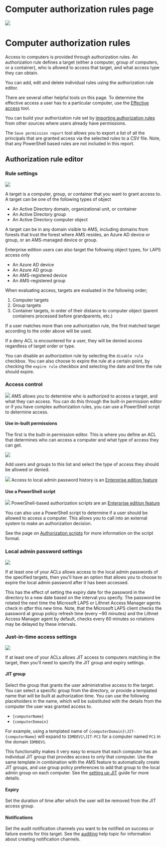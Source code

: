 # Computer authorization rules page

![](../../images/ui-page-authz.png)

# Computer authorization rules
Access to computers is provided through authorization rules. An authorization rule defines a target (either a computer, group of computers, or a container), who is allowed to access that target, and what access type they can obtain.

You can add, edit and delete individual rules using the authorization rule editor.

There are several other helpful tools on this page. 
To determine the effective access a user has to a particular computer, use the [Effective access](/help/app-pages/Effective-Access-Page) tool.

You can build your authorization rule set by [importing authorization rules](/configuration/importing/Importing-authorization-rules) from other sources where users already have permissions.

The `Save permission report` tool allows you to export a list of all the principals that are granted access via the selected rules to a CSV file. Note, that any PowerShell based rules are not included in this report. 

## Authorization rule editor
### Rule settings

![](../../images/ui-page-authz-target-ou.png)

A target is a computer, group, or container that you want to grant access to. A target can be one of the following types of object
- An Active Directory domain, organizational unit, or container
- An Active Directory group
- An Active Directory computer object

 A target can be in any domain visible to AMS, including domains from forests that trust the forest where AMS resides, an Azure AD device or group, or an AMS-managed device or group.

Enterprise edition users can also target the following object types, for LAPS access only
- An Azure AD device
- An Azure AD group
- An AMS-registered device
- An AMS-registered group

When evaluating access, targets are evaluated in the following order;
1. Computer targets
2. Group targets
3. Container targets, in order of their distance to computer object (parent containers processed before grandparents, etc.)

If a user matches more than one authorization rule, the first matched target according to the order above will be used.

If a deny ACL is encountered for a user, they will be denied access regardless of target order or type.

You can disable an authorization rule by selecting the `disable rule` checkbox. You can also choose to expire the rule at a certain point, by checking the `expire rule` checkbox and selecting the date and time the rule should expire.

### Access control
![](../../images/ui-page-authz-accesscontrol-acl.png)
AMS allows you to determine who is authorized to access a target, and what they can access. You can do this through the built-in permission editor or if you have complex authorization rules, you can use a PowerShell script to determine access.

#### Use in-built permissions
The first is the built-in permission editor. This is where you define an ACL that determines who can access a computer and what type of access they can get.

![](../../images/ui-page-authz-editsecurity-laps.png)

Add users and groups to this list and select the type of access they should be allowed or denied.

![](../../images/badge-enterprise-edition-rocket.svg) Access to local admin password history is an [Enterprise edition feature](/about-ams/Access-Manager-Editions)

#### Use a PowerShell script
![](../../images/badge-enterprise-edition-rocket.svg) PowerShell-based authorization scripts are an [Enterprise edition feature](/about-ams/Access-Manager-Editions)

You can also use a PowerShell script to determine if a user should be allowed to access a computer. This allows you to call into an external system to make an authorization decision.

See the page on [Authorization scripts](/help/Authorization-scripts) for more information on the script format.

### Local admin password settings

![](../../images/ui-page-authz-laps-settings.png)

If at least one of your ACLs allows access to the local admin passwords of the specified targets, then you'll have an option that allows you to choose to expire the local admin password after it has been accessed.

This has the effect of setting the expiry date for the password in the directory to a new date based on the interval you specify. The password be rotated the next time the Microsoft LAPS or Lithnet Access Manager agents check in _after_ this new time. Note, that the Microsoft LAPS client checks the password at group policy refresh time (every ~90 minutes) and the Lithnet Access Manager agent by default, checks every 60 minutes so rotations may be delayed by these intervals. 

### Just-in-time access settings

![](../../images/ui-page-authz-jit-settings.png)

If at least one of your ACLs allows JIT access to computers matching in the target, then you'll need to specify the JIT group and expiry settings.

#### JIT group
Select the group that grants the user administrative access to the target. You can select a specific group from the directory, or provide a templated name that will be built at authorization time. You can use the following placeholders in the name, which will be substituted with the details from the computer the user was granted access to.
- `{computerName}`
- `{computerDomain}`

For example, using a templated name of `{computerDomain}\JIT-{computerName}` will expand to `IDMDEV1\JIT-PC1` for a computer named `PC1` in the domain `IDMDEV1`.

This functionality makes it very easy to ensure that each computer has an individual JIT group that provides access to only that computer. Use the same template in combination with the AMS feature to automatically create JIT groups, and use group policy preferences to add that group to the local admin group on each computer. See the [setting up JIT](/configuration/Setting-up-JIT-access) guide for more details.

#### Expiry
Set the duration of time after which the user will be removed from the JIT access group.

#### Notifications
Set the audit notification channels you want to be notified on success or failure events for this target. See the [auditing](Auditing-Page) help topic for information about creating notification channels. 
